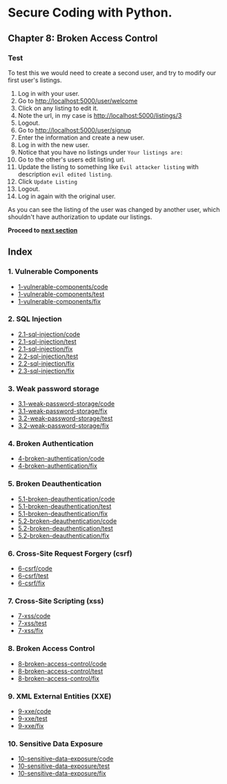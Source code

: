 # Secure Coding with Python.

## Chapter 8: Broken Access Control
### Test
To test this we would need to create a second user, and try to modify our first user's
listings.

1. Log in with your user.
2. Go to [http://localhost:5000/user/welcome](http://localhost:5000/user/welcome)
3. Click on any listing to edit it.
4. Note the url, in my case is [http://localhost:5000/listings/3](http://localhost:5000/listings/3)
5. Logout.
6. Go to [http://localhost:5000/user/signup](http://localhost:5000/user/signup)
7. Enter the information and create a new user.
8. Log in with the new user.
9. Notice that you have no listings under `Your listings are:`
10. Go to the other's users edit listing url.
11. Update the listing to something like `Evil attacker listing` with description `evil edited listing`.
12. Click `Update Listing`
13. Logout.
14. Log in again with the original user.

As you can see the listing of the user was changed by another user, which shouldn't
have authorization to update our listings.


**Proceed to [next section](https://github.com/nxvl/secure-coding-with-python/tree/8-broken-access-control/test)**

## Index
### 1. Vulnerable Components
* [1-vulnerable-components/code](https://github.com/nxvl/secure-coding-with-python/tree/1-vulnerable-components/code) 
* [1-vulnerable-components/test](https://github.com/nxvl/secure-coding-with-python/tree/1-vulnerable-components/test)
* [1-vulnerable-components/fix](https://github.com/nxvl/secure-coding-with-python/tree/1-vulnerable-components/fix)

### 2. SQL Injection
* [2.1-sql-injection/code](https://github.com/nxvl/secure-coding-with-python/tree/2.1-sql-injection/code) 
* [2.1-sql-injection/test](https://github.com/nxvl/secure-coding-with-python/tree/2.1-sql-injection/test)
* [2.1-sql-injection/fix](https://github.com/nxvl/secure-coding-with-python/tree/2.1-sql-injection/fix)
* [2.2-sql-injection/test](https://github.com/nxvl/secure-coding-with-python/tree/2.2-sql-injection/test)
* [2.2-sql-injection/fix](https://github.com/nxvl/secure-coding-with-python/tree/2.2-sql-injection/fix)
* [2.3-sql-injection/fix](https://github.com/nxvl/secure-coding-with-python/tree/2.3-sql-injection/fix)

### 3. Weak password storage
* [3.1-weak-password-storage/code](https://github.com/nxvl/secure-coding-with-python/tree/3.1-weak-password-storage/code) 
* [3.1-weak-password-storage/fix](https://github.com/nxvl/secure-coding-with-python/tree/3.1-weak-password-storage/fix)
* [3.2-weak-password-storage/test](https://github.com/nxvl/secure-coding-with-python/tree/3.2-weak-password-storage/test)
* [3.2-weak-password-storage/fix](https://github.com/nxvl/secure-coding-with-python/tree/3.2-weak-password-storage/fix)

### 4. Broken Authentication
* [4-broken-authentication/code](https://github.com/nxvl/secure-coding-with-python/tree/4-broken-authentication/code) 
* [4-broken-authentication/fix](https://github.com/nxvl/secure-coding-with-python/tree/4-broken-authentication/fix)

### 5. Broken Deauthentication
* [5.1-broken-deauthentication/code](https://github.com/nxvl/secure-coding-with-python/tree/5.1-broken-deauthentication/code) 
* [5.1-broken-deauthentication/test](https://github.com/nxvl/secure-coding-with-python/tree/5.1-broken-deauthentication/test)
* [5.1-broken-deauthentication/fix](https://github.com/nxvl/secure-coding-with-python/tree/5.1-broken-deauthentication/fix)
* [5.2-broken-deauthentication/code](https://github.com/nxvl/secure-coding-with-python/tree/5.2-broken-deauthentication/code) 
* [5.2-broken-deauthentication/test](https://github.com/nxvl/secure-coding-with-python/tree/5.2-broken-deauthentication/test)
* [5.2-broken-deauthentication/fix](https://github.com/nxvl/secure-coding-with-python/tree/5.2-broken-deauthentication/fix)

### 6. Cross-Site Request Forgery (csrf)
* [6-csrf/code](https://github.com/nxvl/secure-coding-with-python/tree/6-csrf/code) 
* [6-csrf/test](https://github.com/nxvl/secure-coding-with-python/tree/6-csrf/test)
* [6-csrf/fix](https://github.com/nxvl/secure-coding-with-python/tree/6-csrf/fix)

### 7. Cross-Site Scripting (xss)
* [7-xss/code](https://github.com/nxvl/secure-coding-with-python/tree/7-xss/code) 
* [7-xss/test](https://github.com/nxvl/secure-coding-with-python/tree/7-xss/test)
* [7-xss/fix](https://github.com/nxvl/secure-coding-with-python/tree/7-xss/fix)

### 8. Broken Access Control
* [8-broken-access-control/code](https://github.com/nxvl/secure-coding-with-python/tree/8-broken-access-control/code) 
* [8-broken-access-control/test](https://github.com/nxvl/secure-coding-with-python/tree/8-broken-access-control/test)
* [8-broken-access-control/fix](https://github.com/nxvl/secure-coding-with-python/tree/8-broken-access-control/fix)

### 9. XML External Entities (XXE)
* [9-xxe/code](https://github.com/nxvl/secure-coding-with-python/tree/9-xxe/code) 
* [9-xxe/test](https://github.com/nxvl/secure-coding-with-python/tree/9-xxe/test)
* [9-xxe/fix](https://github.com/nxvl/secure-coding-with-python/tree/9-xxe/fix)

### 10. Sensitive Data Exposure
* [10-sensitive-data-exposure/code](https://github.com/nxvl/secure-coding-with-python/tree/10-sensitive-data-exposure/code) 
* [10-sensitive-data-exposure/test](https://github.com/nxvl/secure-coding-with-python/tree/10-sensitive-data-exposure/test)
* [10-sensitive-data-exposure/fix](https://github.com/nxvl/secure-coding-with-python/tree/10-sensitive-data-exposure/fix)
